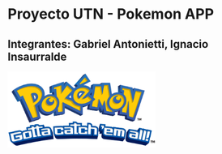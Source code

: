 

# Proyecto UTN - Pokemon APP

<h2> Integrantes: Gabriel Antonietti, Ignacio Insaurralde </h2>


<p align="left">
  <img height="150" src="./public/images/logo.png" />
</p>

